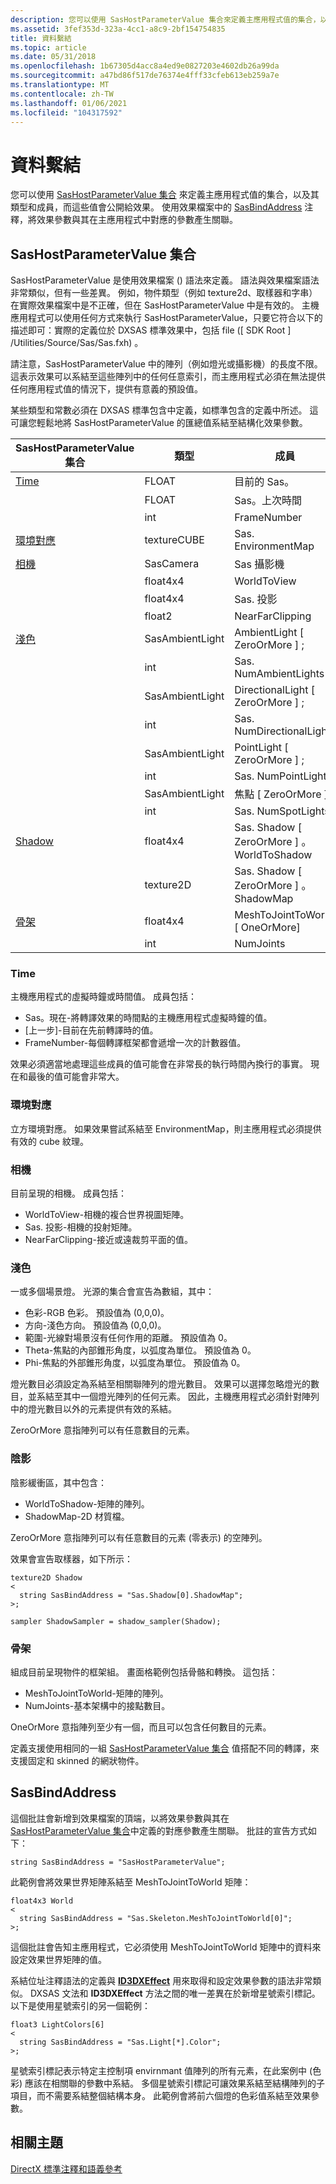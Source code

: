 ```yaml
---
description: 您可以使用 SasHostParameterValue 集合來定義主應用程式值的集合，以及其類型和成員，而這些值會公開給效果。
ms.assetid: 3fef353d-323a-4cc1-a8c9-2bf154754835
title: 資料繫結
ms.topic: article
ms.date: 05/31/2018
ms.openlocfilehash: 1b67305d4acc8a4ed9e0827203e4602db26a99da
ms.sourcegitcommit: a47bd86f517de76374e4fff33cfeb613eb259a7e
ms.translationtype: MT
ms.contentlocale: zh-TW
ms.lasthandoff: 01/06/2021
ms.locfileid: "104317592"
---
```

# <a name="data-binding"></a>資料繫結

您可以使用 [SasHostParameterValue 集合](#sashostparametervalue-collection) 來定義主應用程式值的集合，以及其類型和成員，而這些值會公開給效果。 使用效果檔案中的 [SasBindAddress](#sasbindaddress) 注釋，將效果參數與其在主應用程式中對應的參數產生關聯。

## <a name="sashostparametervalue-collection"></a>SasHostParameterValue 集合

SasHostParameterValue 是使用效果檔案 () 語法來定義。 語法與效果檔案語法非常類似，但有一些差異。 例如，物件類型（例如 texture2d、取樣器和字串）在實際效果檔案中是不正確，但在 SasHostParameterValue 中是有效的。 主機應用程式可以使用任何方式來執行 SasHostParameterValue，只要它符合以下的描述即可：實際的定義位於 DXSAS 標準效果中，包括 file (\[ SDK Root \] /Utilities/Source/Sas/Sas.fxh) 。

請注意，SasHostParameterValue 中的陣列（例如燈光或攝影機）的長度不限。 這表示效果可以系結至這些陣列中的任何任意索引，而主應用程式必須在無法提供任何應用程式值的情況下，提供有意義的預設值。

某些類型和常數必須在 DXSAS 標準包含中定義，如標準包含的定義中所述。 這可讓您輕鬆地將 SasHostParameterValue 的匯總值系結至結構化效果參數。



| SasHostParameterValue 集合    | 類型            | 成員                                       |
|-------------------------------------|-----------------|----------------------------------------------|
| [Time](#time)                       | FLOAT           | 目前的 Sas。                                 |
|                                     | FLOAT           | Sas。上次時間                                |
|                                     | int             | FrameNumber                         |
| [環境對應](#environment-map) | textureCUBE     | Sas. EnvironmentMap                           |
| [相機](#camera)                   | SasCamera       | Sas 攝影機                                   |
|                                     | float4x4        | WorldToView                       |
|                                     | float4x4        | Sas. 投影                        |
|                                     | float2          | NearFarClipping                   |
| [淺色](#light)                     | SasAmbientLight | AmbientLight \[ ZeroOrMore \] ;                  |
|                                     | int             | Sas. NumAmbientLights                         |
|                                     | SasAmbientLight | DirectionalLight \[ ZeroOrMore \] ;              |
|                                     | int             | Sas. NumDirectionalLights                     |
|                                     | SasAmbientLight | PointLight \[ ZeroOrMore \] ;                    |
|                                     | int             | Sas. NumPointLights                           |
|                                     | SasAmbientLight | 焦點 \[ ZeroOrMore \] ;                     |
|                                     | int             | Sas. NumSpotLights                            |
| [Shadow](#shadow)                   | float4x4        | Sas. Shadow \[ ZeroOrMore \] 。WorldToShadow       |
|                                     | texture2D       | Sas. Shadow \[ ZeroOrMore \] 。ShadowMap           |
| [骨架](#skeleton)               | float4x4        | MeshToJointToWorld \[ OneOrMore\] |
|                                     | int             | NumJoints                       |



 

### <a name="time"></a>Time

主機應用程式的虛擬時鐘或時間值。 成員包括：

-   Sas。現在-將轉譯效果的時間點的主機應用程式虛擬時鐘的值。
-   [上一步]-目前在先前轉譯時的值。
-   FrameNumber-每個轉譯框架都會遞增一次的計數器值。

效果必須適當地處理這些成員的值可能會在非常長的執行時間內換行的事實。 現在和最後的值可能會非常大。

### <a name="environment-map"></a>環境對應

立方環境對應。 如果效果嘗試系結至 EnvironmentMap，則主應用程式必須提供有效的 cube 紋理。

### <a name="camera"></a>相機

目前呈現的相機。 成員包括：

-   WorldToView-相機的複合世界視圖矩陣。
-   Sas. 投影-相機的投射矩陣。
-   NearFarClipping-接近或遠裁剪平面的值。

### <a name="light"></a>淺色

一或多個場景燈。 光源的集合會宣告為數組，其中：

-   色彩-RGB 色彩。 預設值為 (0,0,0)。
-   方向-淺色方向。 預設值為 (0,0,0)。
-   範圍-光線對場景沒有任何作用的距離。 預設值為 0。
-   Theta-焦點的內部錐形角度，以弧度為單位。 預設值為 0。
-   Phi-焦點的外部錐形角度，以弧度為單位。 預設值為 0。

燈光數目必須設定為系結至相關聯陣列的燈光數目。 效果可以選擇忽略燈光的數目，並系結至其中一個燈光陣列的任何元素。 因此，主機應用程式必須針對陣列中的燈光數目以外的元素提供有效的系結。

ZeroOrMore 意指陣列可以有任意數目的元素。

### <a name="shadow"></a>陰影

陰影緩衝區，其中包含：

-   WorldToShadow-矩陣的陣列。
-   ShadowMap-2D 材質檔。

ZeroOrMore 意指陣列可以有任意數目的元素 (零表示) 的空陣列。

效果會宣告取樣器，如下所示：


```
texture2D Shadow 
<
  string SasBindAddress = "Sas.Shadow[0].ShadowMap";
>;

sampler ShadowSampler = shadow_sampler(Shadow);
```



### <a name="skeleton"></a>骨架

組成目前呈現物件的框架組。 畫面格範例包括骨骼和轉換。 這包括：

-   MeshToJointToWorld-矩陣的陣列。
-   NumJoints-基本架構中的接點數目。

OneOrMore 意指陣列至少有一個，而且可以包含任何數目的元素。

定義支援使用相同的一組 [SasHostParameterValue 集合](#sashostparametervalue-collection) 值搭配不同的轉譯，來支援固定和 skinned 的網狀物件。

## <a name="sasbindaddress"></a>SasBindAddress

這個批註會新增到效果檔案的頂端，以將效果參數與其在 [SasHostParameterValue 集合](#sashostparametervalue-collection)中定義的對應參數產生關聯。 批註的宣告方式如下：


```
string SasBindAddress = "SasHostParameterValue";
```



此範例會將效果世界矩陣系結至 MeshToJointToWorld 矩陣：


```
float4x3 World
<
  string SasBindAddress = "Sas.Skeleton.MeshToJointToWorld[0]";
>;
```



這個批註會告知主應用程式，它必須使用 MeshToJointToWorld 矩陣中的資料來設定效果世界矩陣的值。

系結位址注釋語法的定義與 [**ID3DXEffect**](id3dxeffect.md) 用來取得和設定效果參數的語法非常類似。 DXSAS 文法和 **ID3DXEffect** 方法之間的唯一差異在於新增星號索引標記。 以下是使用星號索引的另一個範例：


```
float3 LightColors[6]
<
  string SasBindAddress = "Sas.Light[*].Color";
>;
```



星號索引標記表示特定主控制項 envirnmant 值陣列的所有元素，在此案例中 (色彩) 應該在相關聯的參數中系結。 多個星號索引標記可讓效果系結至結構陣列的子項目，而不需要系結整個結構本身。 此範例會將前六個燈的色彩值系結至效果參數。

## <a name="related-topics"></a>相關主題

<dl> <dt>

[DirectX 標準注釋和語義參考](dx9-graphics-reference-effects-dxsas.md)
</dt> </dl>

 

 



